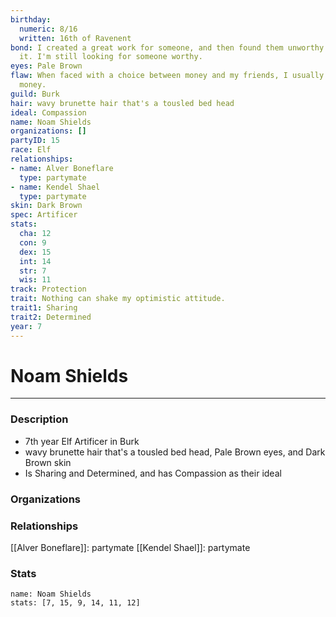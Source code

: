 ```yaml
---
birthday:
  numeric: 8/16
  written: 16th of Ravenent
bond: I created a great work for someone, and then found them unworthy to receive
  it. I'm still looking for someone worthy.
eyes: Pale Brown
flaw: When faced with a choice between money and my friends, I usually choose the
  money.
guild: Burk
hair: wavy brunette hair that's a tousled bed head
ideal: Compassion
name: Noam Shields
organizations: []
partyID: 15
race: Elf
relationships:
- name: Alver Boneflare
  type: partymate
- name: Kendel Shael
  type: partymate
skin: Dark Brown
spec: Artificer
stats:
  cha: 12
  con: 9
  dex: 15
  int: 14
  str: 7
  wis: 11
track: Protection
trait: Nothing can shake my optimistic attitude.
trait1: Sharing
trait2: Determined
year: 7
---
```

# Noam Shields
---
### Description
- 7th year Elf Artificer in Burk
- wavy brunette hair that's a tousled bed head, Pale Brown eyes, and Dark Brown skin
- Is Sharing and Determined, and has Compassion as their ideal

### Organizations
### Relationships
[[Alver Boneflare]]: partymate
[[Kendel Shael]]: partymate
### Stats
```statblock
name: Noam Shields
stats: [7, 15, 9, 14, 11, 12]
```